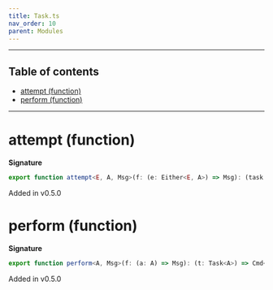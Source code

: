```yaml
---
title: Task.ts
nav_order: 10
parent: Modules
---
```


---

<h2 class="text-delta">Table of contents</h2>

- [attempt (function)](#attempt-function)
- [perform (function)](#perform-function)

---

# attempt (function)

**Signature**

```ts
export function attempt<E, A, Msg>(f: (e: Either<E, A>) => Msg): (task: Task<Either<E, A>>) => Cmd<Msg> { ... }
```

Added in v0.5.0

# perform (function)

**Signature**

```ts
export function perform<A, Msg>(f: (a: A) => Msg): (t: Task<A>) => Cmd<Msg> { ... }
```

Added in v0.5.0
